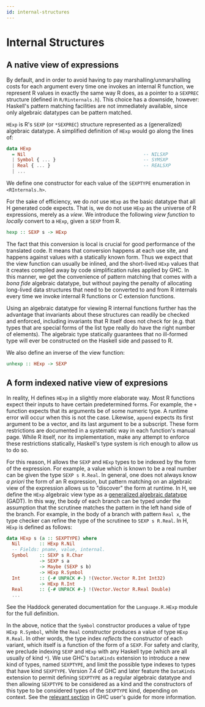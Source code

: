 ```yaml
---
id: internal-structures
---
```


Internal Structures
===================

A native view of expressions
----------------------------

By default, and in order to avoid having to pay
marshalling/unmarshalling costs for each argument every time one
invokes an internal R function, we represent R values in exactly the
same way R does, as a pointer to a `SEXPREC` structure (defined in
`R/Rinternals.h`). This choice has a downside, however: Haskell's
pattern matching facilities are not immediately available, since only
algebraic datatypes can be pattern matched.

`HExp` is R's `SEXP` (or `*SEXPREC`) structure represented as
a (generalized) algebraic datatype. A simplified definition of `HExp`
would go along the lines of:

```Haskell
data HExp
  = Nil                                           -- NILSXP
  | Symbol { ... }                                -- SYMSXP
  | Real { ... }                                  -- REALSXP
  | ...
```

We define one constructor for each value of the `SEXPTYPE` enumeration
in `<RInternals.h>`.

For the sake of efficiency, we do *not* use `HExp` as the basic
datatype that all H generated code expects. That is, we do not use
`HExp` as the universe of R expressions, merely as a *view*. We
introduce the following *view function* to *locally* convert to
a `HExp`, given a `SEXP` from R.

```Haskell
hexp :: SEXP s -> HExp
```

The fact that this conversion is local is crucial for good performance
of the translated code. It means that conversion happens at each use
site, and happens against values with a statically known form. Thus we
expect that the view function can usually be inlined, and the
short-lived `HExp` values that it creates compiled away by code
simplification rules applied by GHC. In this manner, we get the
convenience of pattern matching that comes with a *bona fide*
algebraic datatype, but without paying the penalty of allocating
long-lived data structures that need to be converted to and from
R internals every time we invoke internal R functions or C extension
functions.

Using an algebraic datatype for viewing R internal functions further
has the advantage that invariants about these structures can readily
be checked and enforced, including invariants that R itself does not
check for (e.g. that types that are special forms of the list type
really do have the right number of elements). The algebraic type
statically guarantees that no ill-formed type will ever be constructed
on the Haskell side and passed to R.

We also define an inverse of the view function:

```Haskell
unhexp :: HExp -> SEXP
```

A form indexed native view of expresions
----------------------------------------

In reality, H defines `HExp` in a slightly more elaborate way. Most
R functions expect their inputs to have certain predetermined forms.
For example, the `+` function expects that its arguments be of some
numeric type. A runtime error will occur when this is not the case.
Likewise, `append` expects its first argument to be a vector, and its
last argument to be a subscript. These form restrictions are
documented in a systematic way in each function's manual page. While
R itself, nor its implementation, make any attempt to enforce these
restrictions statically, Haskell's type system is rich enough to allow
us to do so.

For this reason, H allows the `SEXP` and `HExp` types to be indexed by
the form of the expression. For example, a value which is known to be
a real number can be given the type `SEXP s R.Real`. In general, one
does not always know *a priori* the form of an R expression, but
pattern matching on an algebraic view of the expression allows us to
"discover" the form at runtime. In H, we define the `HExp` algebraic
view type as a [generalized algebraic
datatype](http://www.haskell.org/ghc/docs/latest/html/users_guide/data-type-extensions.html#gadt)
(GADT). In this way, the body of each branch can be typed under the
assumption that the scrutinee matches the pattern in the left hand
side of the branch. For example, in the body of a branch with pattern
`Real x`, the type checker can refine the type of the scrutinee to
`SEXP s R.Real`. In H, `HExp` is defined as follows:

```Haskell
data HExp s (a :: SEXPTYPE) where
  Nil       :: HExp R.Nil
  -- Fields: pname, value, internal.
  Symbol    :: SEXP s R.Char
            -> SEXP s a
            -> Maybe (SEXP s b)
            -> HExp R.Symbol
  Int       :: {-# UNPACK #-} !(Vector.Vector R.Int Int32)
            -> HExp R.Int
  Real      :: {-# UNPACK #-} !(Vector.Vector R.Real Double)
  ...
```

See the Haddock generated documentation for the `Language.R.HExp`
module for the full definition.

In the above, notice that the `Symbol` constructor produces a value of
type `HExp R.Symbol`, while the `Real` constructor produces a value of
type `HExp R.Real`. In other words, the type index *reflects* the
constructor of each variant, which itself is a function of the form of
a `SEXP`. For safety and clarity, we preclude indexing `SEXP` and
`HExp` with any Haskell type (which are all usually of kind `*`). We
use GHC's `DataKinds` extension to introduce a new kind of types,
named `SEXPTYPE`, and limit the possible type indexes to types that
have kind `SEXPTYPE`. Version 7.4 of GHC and later feature the
`DataKinds` extension to permit defining `SEXPTYPE` as a regular
algebraic datatype and then allowing `SEXPTYPE` to be considered as
a kind and the constructors of this type to be considered types of the
`SEXPTYPE` kind, depending on context. See the [relevant
section](http://www.haskell.org/ghc/docs/latest/html/users_guide/promotion.html)
in GHC user's guide for more information.
